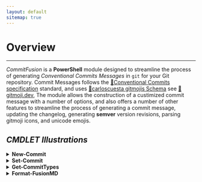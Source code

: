 ```yaml
---
layout: default
sitemap: true
---
```


# <i class="fa-solid fa-circle-info" style="color: #d07712;"></i> Overview
---

*CommitFusion* is a **PowerShell** module designed to streamline the process of generating *Conventional Commits Messages* in `git` for your Git repository. Commit Messages follows the [🧷Conventional Commits specification](https://www.onventionalcommits.org/en/v1.0.0/) standard, and uses [🧷carloscuesta gitmojis Schema](https://github.com/carloscuesta/gitmoji/blob/master/packages/gitmojis/src/gitmojis.json) see [🧷gitmoji.dev](https://gitmoji.dev), The module allows the construction of a custimized commit message with a number of options, and also offers a number of other features to streamline the process of generating a commit message, updating the changelog, generating **semver** version revisions, parsing gitmoji icons, and unicode emojis.


## *CMDLET Illustrations*

<div class="accordion">
   <details id="newcommit_wrapper">
     <summary><strong>New-Commit</strong></summary>
     <p> New-Commit is the main cmdlet used to generate a commit message. It accepts parameters for the Type, Scope, Description and optional Body content like Notes, FeatureAdditions etc. The message is formatted using the gitmoji schema.
      <!--typed block using rouge and base86.dark theming to match docs-->
      <div class="tabcontent typed language-text highlighter-rouge">
      - pwsh
        <pre class="highlight">
          <code id="newcommit"></code>
        </pre>
        <div class="poweredby"> Powered by 🙉 <a href="https://mattboldt.github.io/typed.js/"><strong>typed.js</strong></a></div>
      </div>
     </p>
   </details>
   <details id="setcommit_wrapper">
     <summary><strong>Set-Commit</strong></summary>
     <p> Set-Commit is used to update the commit message for the current branch.
      <!--typed block using rouge and base86.dark theming to match docs-->
      <div class="tabcontent typed language-text highlighter-rouge">
      - pwsh
        <pre class="highlight">
          <code id="setcommit"></code>
        </pre>
        <div class="poweredby"> Powered by 🙉 <a href="https://mattboldt.github.io/typed.js/"><strong>typed.js</strong></a></div>
      </div>
     </p>
   </details>
   <details id="getcommittypes_wrapper">
     <summary><strong>Get-CommitTypes</strong></summary>
     <p>Get-CommitTypes returns the supported commit types that can be used with New-Commit and Set-Commit. It returns the types as objects with properties like Name, Emoji, Description etc.
      <!--typed block using rouge and base86.dark theming to match docs-->
      <div class="tabcontent typed language-text highlighter-rouge">
      - pwsh
        <pre class="highlight">
          <code id="getcommittypes"></code>
        </pre>
        <div class="poweredby"> Powered by 🙉 <a href="https://mattboldt.github.io/typed.js/"><strong>typed.js</strong></a></div>
      </div>
     </p>
   </details>
   <details id="formatfusionmd_wrapper">
     <summary><strong>Format-FusionMD</strong></summary>
     <p> Format-FusionMD is used to generate a markdown file with the changelog for the current branch.
      <!--typed block using rouge and base86.dark theming to match docs-->
      <div class="tabcontent typed language-text highlighter-rouge">
      - pwsh
        <pre class="highlight">
          <code id="formatfusionmd"></code>
        </pre>
        <div class="poweredby"> Powered by 🙉 <a href="https://mattboldt.github.io/typed.js/"><strong>typed.js</strong></a></div>
      </div>
     </p>
   </details>
  </div>
